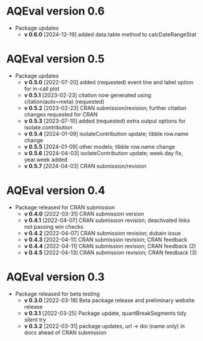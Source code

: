 # AQEval version 0.6

* Package updates 
    * __v 0.6.0__ [2024-12-19] added data.table method to calcDateRangeStat 
 
# AQEval version 0.5

* Package updates 
    * __v 0.5.0__ [2022-07-20] added (requested) event line and label option for in-call plot 
    * __v 0.5.1__ [2023-02-23] citation now generated using citation(auto=meta) (requested)
    * __v 0.5.2__ [2023-02-23] CRAN submission/revision; further citation changes requested for CRAN 
    * __v 0.5.3__ [2023-07-10] added (requested) extra output options for isolate.contribution 
    * __v 0.5.4__ [2024-01-09] isolateContribution update; tibble row.name change 
    * __v 0.5.5__ [2024-01-09] other models; tibble row.name change 
    * __v 0.5.6__ [2024-04-03] isolateContribution update; week.day fix, year.week added
    * __v 0.5.7__ [2024-04-03] CRAN submission/revision
    
# AQEval version 0.4

* Package released for CRAN submission 
    * __v 0.4.0__ [2022-03-31] CRAN submission version
    * __v 0.4.1__ [2022-04-07] CRAN submission revision; deactivated links not passing win checks  
    * __v 0.4.2__ [2022-04-07] CRAN submission revision; dubain issue 
    * __v 0.4.3__ [2022-04-11] CRAN submission revision; CRAN feedback
    * __v 0.4.4__ [2022-04-11] CRAN submission revision; CRAN feedback (2)
    * __v 0.4.5__ [2022-04-13] CRAN submission revision; CRAN feedback (3)
    
# AQEval version 0.3

* Package released for beta testing 
    * __v 0.3.0__ [2022-03-18] Beta package release and preliminary website release  
    * __v 0.3.1__ [2022-03-25] Package update, quantBreakSegments tidy silent try  
    * __v 0.3.2__ [2022-03-31] package updates, url -> doi (name only) in docs ahead of CRAN submission 
    

    
